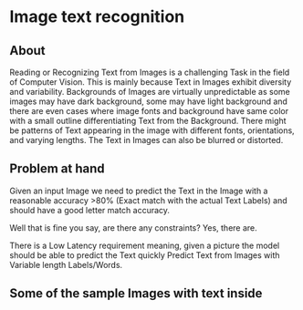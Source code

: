 # Image text recognition 
## About 
Reading or Recognizing Text from Images is a challenging Task in the field of Computer Vision. This is mainly because Text in Images exhibit diversity and variability. Backgrounds of Images are virtually unpredictable as some images may have dark background, some may have light background and there are even cases where image fonts and background have same color with a small outline differentiating Text from the Background. There might be patterns of Text appearing in the image with different fonts, orientations, and varying lengths. The Text in Images can also be blurred or distorted.
## Problem at hand
Given an input Image we need to predict the Text in the Image with a reasonable accuracy >80% (Exact match with the actual Text Labels) and should have a good letter match accuracy.

Well that is fine you say, are there any constraints? Yes, there are.

There is a Low Latency requirement meaning, given a picture the model should be able to predict the Text quickly
Predict Text from Images with Variable length Labels/Words.

## Some of the sample Images with text inside 
<img src="https://user-images.githubusercontent.com/65782416/191494010-583dd2e5-8be5-4a31-844f-e303e52321cb.jpg" alt="" size="75" align="left"></a>
<img src="https://user-images.githubusercontent.com/65782416/191494023-f0e8d6c4-9380-459e-826c-93843cc7eeb3.jpg" alt="" size="50" align="left"></a>
